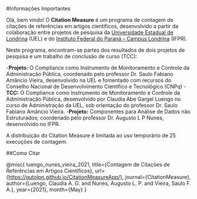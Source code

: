 #Informações Importantes

Olá, bem vindo!
O **Citation Measure** é um programa de contagem de citações de referências em artigos científicos, 
desenvolvido a partir da colaboração entre projetos de pesquisa da [Universidade Estadual de Londrina](https://portal.uel.br/home/) (UEL) e 
do [Instituto Federal do Paraná – Campus Londrina](https://londrina.ifpr.edu.br/) (IFPR). 

Neste programa, encontram-se partes dos resultados de dois projetos de pesquisa e um trabalho de conclusão de curso (TCC):

  -**Projeto:** O Compliance como Instrumento de Monitoramento e Controle da Administração Pública, coordenado pelo professor Dr. Saulo Fabiano Amâncio Vieira, desenvolvido na UEL e fomentado com recursos do Conselho Nacional de Desenvolvimento Científico e Tecnológico (CNPq)
  -**TCC:** O Compliance como Instrumento de Monitoramento e Controle da Administração Pública, desenvolvido por Claudia Abe Gargel Luengo no curso de Administração da UEL, sob orientação do professor Dr. Saulo Fabiano Amâncio Vieira.
  -**Projeto:** Componentes para Análise de Dados não Estruturados; coordenado pelo professor Dr. Augusto L P Nunes, desenvolvido no IFPR.


A distribuição do Citation Measure é limitada ao uso temporário de 25 execuções de contagem. 

##Como Citar

  @misc{
	  luengo_nunes_vieira_2021, 
	  title={Contagem de Citações de Referências em Artigos Científicos}, 
	  url={https://gutolpn.github.io/CitationMeasureApp/}, 
	  journal={CitationMeasure}, 
	  author={Luengo, Claudia A. G. and Nunes, Augusto L. P. and Vieira, Saulo F. A.},
	  year={2021}, 
	  month={May}
  }
